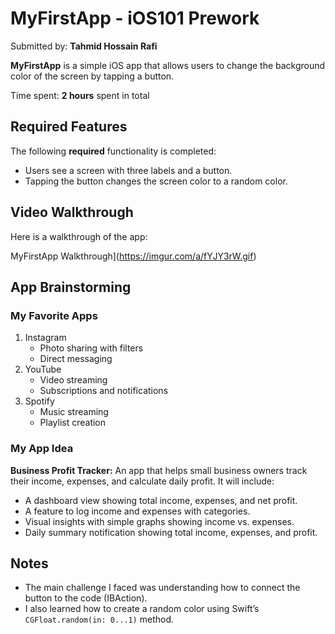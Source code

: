 # MyFirstApp - iOS101 Prework

Submitted by: **Tahmid Hossain Rafi**

**MyFirstApp** is a simple iOS app that allows users to change the background color of the screen by tapping a button.

Time spent: **2 hours** spent in total

## Required Features

The following **required** functionality is completed:

- Users see a screen with three labels and a button.
- Tapping the button changes the screen color to a random color.

## Video Walkthrough

Here is a walkthrough of the app:

MyFirstApp Walkthrough](https://imgur.com/a/fYJY3rW.gif)

## App Brainstorming

### My Favorite Apps
1. Instagram
   - Photo sharing with filters
   - Direct messaging
2. YouTube
   - Video streaming
   - Subscriptions and notifications
3. Spotify
   - Music streaming
   - Playlist creation

### My App Idea
**Business Profit Tracker:** An app that helps small business owners track their income, expenses, and calculate daily profit. It will include:
- A dashboard view showing total income, expenses, and net profit.
- A feature to log income and expenses with categories.
- Visual insights with simple graphs showing income vs. expenses.
- Daily summary notification showing total income, expenses, and profit.

##  Notes
- The main challenge I faced was understanding how to connect the button to the code (IBAction).
- I also learned how to create a random color using Swift’s `CGFloat.random(in: 0...1)` method.

